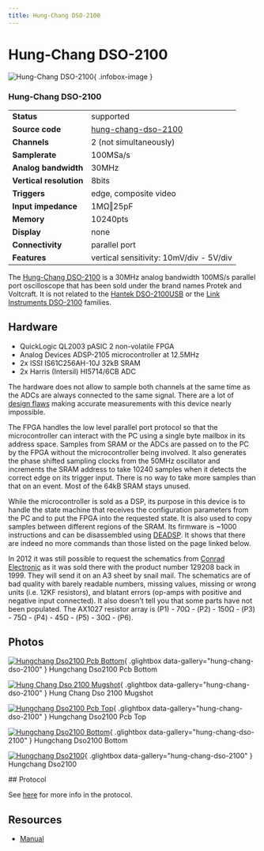 ```yaml
---
title: Hung-Chang DSO-2100
---
```


# Hung-Chang DSO-2100

<div class="infobox" markdown>

![Hung-Chang DSO-2100](./img/HungChang_DSO2100_PCB_bottom.jpg){ .infobox-image }

### Hung-Chang DSO-2100

| | |
|---|---|
| **Status** | supported |
| **Source code** | [hung-chang-dso-2100](https://github.com/OpenTraceLab/OpenTraceCapture/tree/main/src/hardware/hung-chang-dso-2100) |
| **Channels** | 2 (not simultaneously) |
| **Samplerate** | 100MSa/s |
| **Analog bandwidth** | 30MHz |
| **Vertical resolution** | 8bits |
| **Triggers** | edge, composite video |
| **Input impedance** | 1MΩ‖25pF |
| **Memory** | 10240pts |
| **Display** | none |
| **Connectivity** | parallel port |
| **Features** | vertical sensitivity: 10mV/div - 5V/div |

</div>

The [Hung-Chang DSO-2100](https://web.archive.org/web/20090130044125/http://hcqelectronic.com/osci1/pc.htm) is a 30MHz analog bandwidth 100MS/s parallel port oscilloscope that has been sold under the brand names Protek and Voltcraft. It is not related to the [Hantek DSO-2100USB](https://web.archive.org/web/20131103141209/http://www.hantek.com/en/ProductDetail_133.html) or the [Link Instruments DSO-2100](https://web.archive.org/web/20010803015816/http://www.linkinstruments.com/oscilloscope21.htm) families.

## Hardware
- QuickLogic QL2003 pASIC 2 non-volatile FPGA
- Analog Devices ADSP-2105 microcontroller at 12.5MHz
- 2x ISSI IS61C256AH-10J 32kB SRAM
- 2x Harris (Intersil) HI5714/6CB ADC

The hardware does not allow to sample both channels at the same time as the ADCs are always connected to the same signal. There are a lot of [design flaws](https://web.archive.org/web/20080122084413/http://freenet-homepage.de/kritikus/clicliclic/dso2100h.html) making accurate measurements with this device nearly impossible.

The FPGA handles the low level parallel port protocol so that the microcontroller can interact with the PC using a single byte mailbox in its address space. Samples from SRAM or the ADCs are passed on to the PC by the FPGA without the microcontroller being involved. It also generates the phase shifted sampling clocks from the 50MHz oscillator and increments the SRAM address to take 10240 samples when it detects the correct edge on its trigger input. There is no way to take more samples than that on an event. Most of the 64kB SRAM stays unused.

While the microcontroller is sold as a DSP, its purpose in this device is to handle the state machine that receives the configuration parameters from the PC and to put the FPGA into the requested state. It is also used to copy samples between different regions of the SRAM. Its firmware is ~1000 instructions and can be disassembled using [DEADSP](https://web.archive.org/web/20050901010556/http://www.dce.bg/~vladitx/adsp2181/index.html). It shows that there are indeed no more commands than those listed on the page linked below.

In 2012 it was still possible to request the schematics from [Conrad Electronic](http://www.conrad.com) as it was sold there with the product number 129208 back in 1999. They will send it on an A3 sheet by snail mail. The schematics are of bad quality with barely readable numbers, missing values, missing or wrong units (i.e. 12KF resistors), and blatant errors (op-amps with positive and negative input connected). It also doesn't tell you that some parts have not been populated. The AX1027 resistor array is (P1) - 70Ω - (P2) - 150Ω - (P3) - 75Ω - (P4) - 45Ω - (P5) - 30Ω - (P6).

## Photos

<div class="photo-grid" markdown>

[![Hungchang Dso2100 Pcb Bottom](./img/HungChang_DSO2100_PCB_bottom.jpg)](./img/HungChang_DSO2100_PCB_bottom.jpg "Hungchang Dso2100 Pcb Bottom"){ .glightbox data-gallery="hung-chang-dso-2100" }
<span class="caption">Hungchang Dso2100 Pcb Bottom</span>

[![Hung Chang Dso 2100 Mugshot](./img/Hung_chang_dso_2100_mugshot.png)](./img/Hung_chang_dso_2100_mugshot.png "Hung Chang Dso 2100 Mugshot"){ .glightbox data-gallery="hung-chang-dso-2100" }
<span class="caption">Hung Chang Dso 2100 Mugshot</span>

[![Hungchang Dso2100 Pcb Top](./img/HungChang_DSO2100_PCB_top.jpg)](./img/HungChang_DSO2100_PCB_top.jpg "Hungchang Dso2100 Pcb Top"){ .glightbox data-gallery="hung-chang-dso-2100" }
<span class="caption">Hungchang Dso2100 Pcb Top</span>

[![Hungchang Dso2100 Bottom](./img/HungChang_DSO2100_bottom.jpg)](./img/HungChang_DSO2100_bottom.jpg "Hungchang Dso2100 Bottom"){ .glightbox data-gallery="hung-chang-dso-2100" }
<span class="caption">Hungchang Dso2100 Bottom</span>

[![Hungchang Dso2100](./img/HungChang_DSO2100.jpg)](./img/HungChang_DSO2100.jpg "Hungchang Dso2100"){ .glightbox data-gallery="hung-chang-dso-2100" }
<span class="caption">Hungchang Dso2100</span>

</div>
## Protocol

See [here](https://web.archive.org/web/20090317091949/http://freenet-homepage.de/kritikus/clicliclic/dso2100.html) for more info in the protocol.

## Resources
- [Manual](http://produktinfo.conrad.com/datenblaetter/125000-149999/129208-an-01-en-Digi_Speicheroszilloskop_DSO_2100.pdf)

